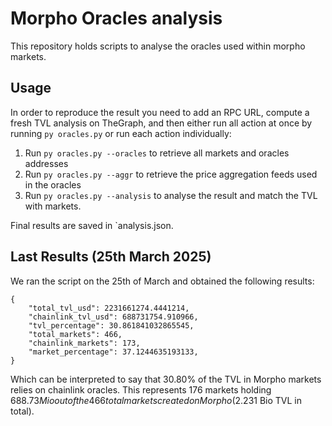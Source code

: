 # Morpho Oracles analysis

This repository holds scripts to analyse the oracles used within morpho markets.

## Usage

In order to reproduce the result you need to add an RPC URL, compute a fresh TVL analysis on TheGraph, and then either run all action at once by running `py oracles.py` or run each action individually:

1.  Run `py oracles.py --oracles` to retrieve all markets and oracles addresses
2.  Run `py oracles.py --aggr` to retrieve the price aggregation feeds used in the oracles
3.  Run `py oracles.py --analysis` to analyse the result and match the TVL with markets.

Final results are saved in `analysis.json.

## Last Results (25th March 2025)

We ran the script on the 25th of March and obtained the following results:

```
{
    "total_tvl_usd": 2231661274.4441214,
    "chainlink_tvl_usd": 688731754.910966,
    "tvl_percentage": 30.861841032865545,
    "total_markets": 466,
    "chainlink_markets": 173,
    "market_percentage": 37.1244635193133,
}
```

Which can be interpreted to say that 30.80% of the TVL in Morpho markets relies on chainlink oracles. This represents 176 markets holding $688.73 Mio out of the 466 total markets created on Morpho ($2.231 Bio TVL in total).
